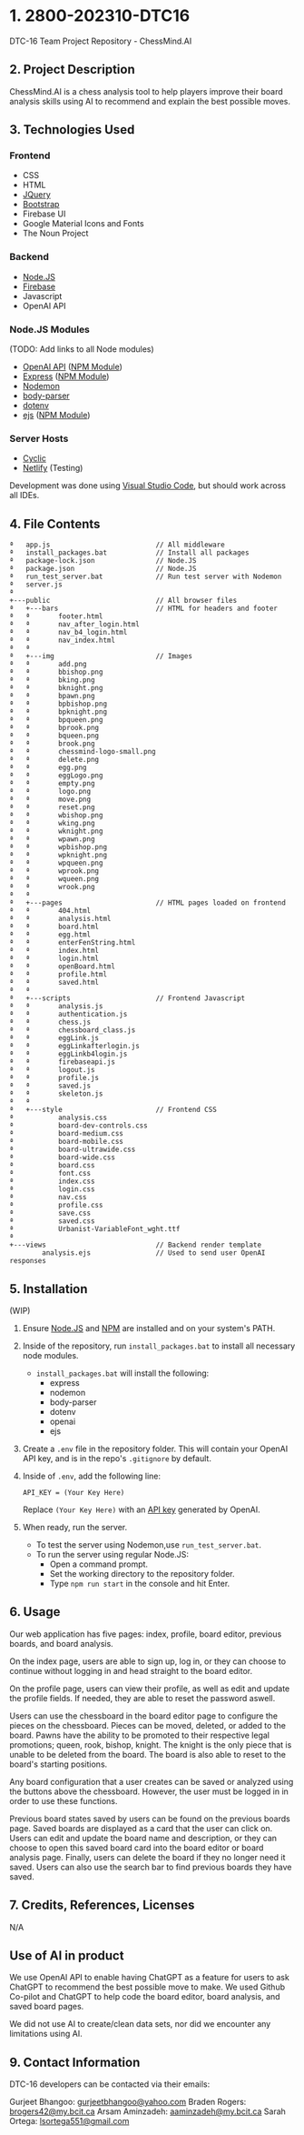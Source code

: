 # 1. 2800-202310-DTC16
DTC-16 Team Project Repository - ChessMind.AI


## 2. Project Description
ChessMind.AI is a chess analysis tool to help players improve their board analysis skills using AI to recommend and explain the best possible moves.

## 3. Technologies Used
### Frontend
- CSS
- HTML
- [JQuery](https://jquery.com/)
- [Bootstrap](https://getbootstrap.com/)
- Firebase UI
- Google Material Icons and Fonts
- The Noun Project

### Backend
- [Node.JS](https://nodejs.org/en)
- [Firebase](https://firebase.google.com/)
- Javascript
- OpenAI API

### Node.JS Modules

(TODO: Add links to all Node modules)
- [OpenAI API](https://platform.openai.com/overview) ([NPM Module](https://www.npmjs.com/package/openai))
- [Express](https://expressjs.com/) ([NPM Module](https://www.npmjs.com/package/express))
- [Nodemon](https://www.npmjs.com/package/nodemon)
- [body-parser](https://www.npmjs.com/package/body-parser) 
- [dotenv](https://www.npmjs.com/package/dotenv)
- [ejs](https://ejs.co/) ([NPM Module](https://www.npmjs.com/package/ejs))

### Server Hosts

- [Cyclic](https://www.cyclic.sh/)
- [Netlify](https://www.netlify.com/) (Testing)

Development was done using [Visual Studio Code](https://code.visualstudio.com/), but should work across all IDEs.

## 4. File Contents
```
ª   app.js                          // All middleware
ª   install_packages.bat            // Install all packages
ª   package-lock.json               // Node.JS
ª   package.json                    // Node.JS
ª   run_test_server.bat             // Run test server with Nodemon
ª   server.js
ª              
+---public                          // All browser files
ª   +---bars                        // HTML for headers and footer
ª   ª       footer.html
ª   ª       nav_after_login.html
ª   ª       nav_b4_login.html
ª   ª       nav_index.html
ª   ª       
ª   +---img                         // Images
ª   ª       add.png
ª   ª       bbishop.png
ª   ª       bking.png
ª   ª       bknight.png
ª   ª       bpawn.png
ª   ª       bpbishop.png
ª   ª       bpknight.png
ª   ª       bpqueen.png
ª   ª       bprook.png
ª   ª       bqueen.png
ª   ª       brook.png
ª   ª       chessmind-logo-small.png
ª   ª       delete.png
ª   ª       egg.png
ª   ª       eggLogo.png
ª   ª       empty.png
ª   ª       logo.png
ª   ª       move.png
ª   ª       reset.png
ª   ª       wbishop.png
ª   ª       wking.png
ª   ª       wknight.png
ª   ª       wpawn.png
ª   ª       wpbishop.png
ª   ª       wpknight.png
ª   ª       wpqueen.png
ª   ª       wprook.png
ª   ª       wqueen.png
ª   ª       wrook.png
ª   ª       
ª   +---pages                       // HTML pages loaded on frontend
ª   ª       404.html
ª   ª       analysis.html
ª   ª       board.html
ª   ª       egg.html
ª   ª       enterFenString.html
ª   ª       index.html
ª   ª       login.html
ª   ª       openBoard.html
ª   ª       profile.html
ª   ª       saved.html
ª   ª       
ª   +---scripts                     // Frontend Javascript
ª   ª       analysis.js
ª   ª       authentication.js
ª   ª       chess.js
ª   ª       chessboard_class.js
ª   ª       eggLink.js
ª   ª       eggLinkafterlogin.js
ª   ª       eggLinkb4login.js
ª   ª       firebaseapi.js
ª   ª       logout.js
ª   ª       profile.js
ª   ª       saved.js
ª   ª       skeleton.js
ª   ª       
ª   +---style                       // Frontend CSS
ª           analysis.css
ª           board-dev-controls.css
ª           board-medium.css
ª           board-mobile.css
ª           board-ultrawide.css
ª           board-wide.css
ª           board.css
ª           font.css
ª           index.css
ª           login.css
ª           nav.css
ª           profile.css
ª           save.css
ª           saved.css
ª           Urbanist-VariableFont_wght.ttf
ª           
+---views                           // Backend render template
        analysis.ejs                // Used to send user OpenAI responses
```

## 5. Installation

(WIP)

1. Ensure [Node.JS](https://nodejs.org/en) and [NPM](https://www.npmjs.com/) are installed and on your system's PATH.

2. Inside of the repository, run `install_packages.bat` to install all necessary node modules.

    - `install_packages.bat` will install the following:
        - express
        - nodemon
        - body-parser 
        - dotenv
        - openai
        - ejs

3. Create a `.env` file in the repository folder. This will contain your OpenAI API key, and is in the repo's `.gitignore` by default.

5. Inside of `.env`, add the following line:

    `API_KEY = (Your Key Here)`

    Replace `(Your Key Here)` with an [API key](https://platform.openai.com/account/api-keys) generated by OpenAI.

6. When ready, run the server.
    - To test the server using Nodemon,use `run_test_server.bat`.
    - To run the server using regular Node.JS:
        - Open a command prompt.
        - Set the working directory to the repository folder.
        - Type `npm run start` in the console and hit Enter.


## 6. Usage

Our web application has five pages: index, profile, board editor, previous boards, and board analysis.

On the index page, users are able to sign up, log in, or they can choose to continue without logging in and head straight to the board editor.

On the profile page, users can view their profile, as well as edit and update the profile fields. If needed, they are able to reset the password aswell. 

Users can use the chessboard in the board editor page to configure the pieces on the chessboard. Pieces can be moved, deleted, or added to the board. Pawns have the ability to be promoted to their respective legal promotions; queen, rook, bishop, knight. The knight is the only piece that is unable to be deleted from the board. The board is also able to reset to the board's starting positions.

Any board configuration that a user creates can be saved or analyzed using the buttons above the chessboard. However, the user must be logged in in order to use these functions. 

Previous board states saved by users can be found on the previous boards page. Saved boards are displayed as a card that the user can click on. Users can edit and update the board name and description, or they can choose to open this saved board card into the board editor or board analysis page. Finally, users can delete the board if they no longer need it saved. Users can also use the search bar to find previous boards they have saved.






## 7. Credits, References, Licenses
N/A


## Use of AI in product

We use OpenAI API to enable having ChatGPT as a feature for users to ask ChatGPT to recommend the best possible move to make. 
We used Github Co-pilot and ChatGPT to help code the board editor, board analysis, and saved board pages.

We did not use AI to create/clean data sets, nor did we encounter any limitations using AI.


## 9. Contact Information
DTC-16 developers can be contacted via their emails:

Gurjeet Bhangoo: gurjeetbhangoo@yahoo.com
Braden Rogers: brogers42@my.bcit.ca
Arsam Aminzadeh: aaminzadeh@my.bcit.ca
Sarah Ortega: lsortega551@gmail.com
